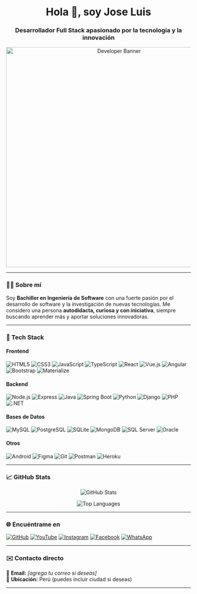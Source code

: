 <h1 align="center">Hola 👋, soy Jose Luis</h1>
<h3 align="center">Desarrollador Full Stack apasionado por la tecnología y la innovación</h3>

<p align="center">
  <img src="https://recluit.com/WP-Blog/wp-content/uploads/2021/09/dia-programador-recluit.jpg" alt="Developer Banner" width="600"/>
</p>

---

### 👨‍💻 Sobre mí

Soy **Bachiller en Ingeniería de Software** con una fuerte pasión por el desarrollo de software y la investigación de nuevas tecnologías. Me considero una persona **autodidacta, curiosa y con iniciativa**, siempre buscando aprender más y aportar soluciones innovadoras.

---

### 🚀 Tech Stack

#### Frontend
![HTML5](https://img.shields.io/badge/-HTML5-E34F26?style=flat-square&logo=html5&logoColor=white)
![CSS3](https://img.shields.io/badge/-CSS3-1572B6?style=flat-square&logo=css3)
![JavaScript](https://img.shields.io/badge/-JavaScript-F7DF1E?style=flat-square&logo=javascript&logoColor=black)
![TypeScript](https://img.shields.io/badge/-TypeScript-3178C6?style=flat-square&logo=typescript)
![React](https://img.shields.io/badge/-React-61DAFB?style=flat-square&logo=react)
![Vue.js](https://img.shields.io/badge/-Vue.js-4FC08D?style=flat-square&logo=vue.js)
![Angular](https://img.shields.io/badge/-Angular-DD0031?style=flat-square&logo=angular)
![Bootstrap](https://img.shields.io/badge/-Bootstrap-563D7C?style=flat-square&logo=bootstrap)
![Materialize](https://img.shields.io/badge/-Materialize-EE6E73?style=flat-square&logo=materializecss)

#### Backend
![Node.js](https://img.shields.io/badge/-Node.js-339933?style=flat-square&logo=node.js)
![Express](https://img.shields.io/badge/-Express-000000?style=flat-square&logo=express)
![Java](https://img.shields.io/badge/-Java-007396?style=flat-square&logo=java)
![Spring Boot](https://img.shields.io/badge/-Spring_Boot-6DB33F?style=flat-square&logo=springboot)
![Python](https://img.shields.io/badge/-Python-3776AB?style=flat-square&logo=python)
![Django](https://img.shields.io/badge/-Django-092E20?style=flat-square&logo=django)
![PHP](https://img.shields.io/badge/-PHP-777BB4?style=flat-square&logo=php)
![.NET](https://img.shields.io/badge/-.NET-512BD4?style=flat-square&logo=dotnet)

#### Bases de Datos
![MySQL](https://img.shields.io/badge/-MySQL-4479A1?style=flat-square&logo=mysql)
![PostgreSQL](https://img.shields.io/badge/-PostgreSQL-336791?style=flat-square&logo=postgresql)
![SQLite](https://img.shields.io/badge/-SQLite-003B57?style=flat-square&logo=sqlite)
![MongoDB](https://img.shields.io/badge/-MongoDB-47A248?style=flat-square&logo=mongodb)
![SQL Server](https://img.shields.io/badge/-SQL_Server-CC2927?style=flat-square&logo=microsoft-sql-server)
![Oracle](https://img.shields.io/badge/-Oracle-F80000?style=flat-square&logo=oracle)

#### Otros
![Android](https://img.shields.io/badge/-Android-3DDC84?style=flat-square&logo=android)
![Figma](https://img.shields.io/badge/-Figma-F24E1E?style=flat-square&logo=figma)
![Git](https://img.shields.io/badge/-Git-F05032?style=flat-square&logo=git)
![Postman](https://img.shields.io/badge/-Postman-FF6C37?style=flat-square&logo=postman)
![Heroku](https://img.shields.io/badge/-Heroku-430098?style=flat-square&logo=heroku)

---

### 📈 GitHub Stats

<p align="center">
  <img src="https://github-readme-stats.vercel.app/api?username=JoseCastro94&show_icons=true&theme=dracula" alt="GitHub Stats"/>
</p>
<p align="center">
  <img src="https://github-readme-stats.vercel.app/api/top-langs/?username=JoseCastro94&layout=compact&theme=dracula" alt="Top Languages"/>
</p>

---

### 🌐 Encuéntrame en

[![GitHub](https://img.shields.io/badge/-GitHub-181717?style=flat-square&logo=github)](https://github.com/jose9428)
[![YouTube](https://img.shields.io/badge/-YouTube-FF0000?style=flat-square&logo=youtube)](https://www.youtube.com/channel/UC3IMYvCVDv2nwm_V1OOdrBA/featured)
[![Instagram](https://img.shields.io/badge/-Instagram-E4405F?style=flat-square&logo=instagram)](https://www.instagram.com/jose.luis94822/)
[![Facebook](https://img.shields.io/badge/-Facebook-1877F2?style=flat-square&logo=facebook)](https://www.facebook.com/people/Jose-Luis/100024599944318/)
[![WhatsApp](https://img.shields.io/badge/-WhatsApp-25D366?style=flat-square&logo=whatsapp)](http://wa.me/51935162630)

---

### ✉️ Contacto directo
📧 **Email:** *[agrega tu correo si deseas]*  
📍 **Ubicación:** Perú (puedes incluir ciudad si deseas)

---
